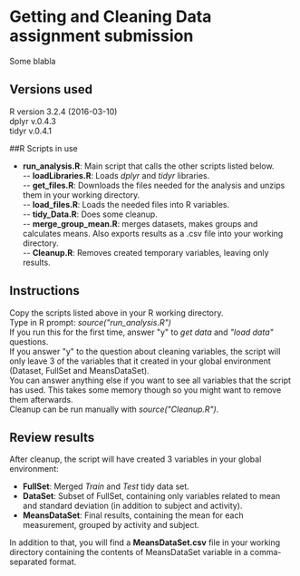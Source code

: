 # Getting and Cleaning Data assignment submission
Some blabla

## Versions used
R version 3.2.4 (2016-03-10)   
dplyr v.0.4.3    
tidyr v.0.4.1  

##R Scripts in use

* **run_analysis.R**: Main script that calls the other scripts listed below.  
-- **loadLibraries.R**: Loads *dplyr* and *tidyr* libraries.  
-- **get_files.R**: Downloads the files needed for the analysis and unzips them in your working directory.  
-- **load_files.R**: Loads the needed files into R variables.  
-- **tidy_Data.R**: Does some cleanup.  
-- **merge_group_mean.R**: merges datasets, makes groups and calculates means. Also exports results as a .csv file into your working directory.  
-- **Cleanup.R**: Removes created temporary variables, leaving only results.  


## Instructions
Copy the scripts listed above in your R working directory.  
Type in R prompt: *source("run_analysis.R")*  
If you run this for the first time, answer "y" to *get data* and *"load data"* questions.  
If you answer "y" to the question about cleaning variables, the script will only leave 3 of the variables that it created in your global environment (Dataset, FullSet and MeansDataSet).  
You can answer anything else if you want to see all variables that the script has used. This takes some memory though so you might want to remove them afterwards.  
Cleanup can be run manually with *source("Cleanup.R")*.


## Review results
After cleanup, the script will have created 3 variables in your global environment:

* **FullSet**: Merged *Train* and *Test* tidy data set.  
* **DataSet**: Subset of FullSet, containing only variables related to mean and standard deviation (in addition to subject and activity).  
* **MeansDataSet**: Final results, containing the mean for each measurement, grouped by activity and subject.

In addition to that, you will find a **MeansDataSet.csv** file in your working directory containing the contents of MeansDataSet variable in a comma-separated format.   
